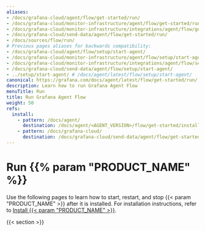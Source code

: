 ```yaml
---
aliases:
- /docs/grafana-cloud/agent/flow/get-started/run/
- /docs/grafana-cloud/monitor-infrastructure/agent/flow/get-started/run/
- /docs/grafana-cloud/monitor-infrastructure/integrations/agent/flow/get-started/run/
- /docs/grafana-cloud/send-data/agent/flow/get-started/run/
- /docs/sources/flow/run/
# Previous pages aliases for backwards compatibility:
- /docs/grafana-cloud/agent/flow/setup/start-agent/
- /docs/grafana-cloud/monitor-infrastructure/agent/flow/setup/start-agent/
- /docs/grafana-cloud/monitor-infrastructure/integrations/agent/flow/setup/start-agent/
- /docs/grafana-cloud/send-data/agent/flow/setup/start-agent/
- ../setup/start-agent/ # /docs/agent/latest/flow/setup/start-agent/
canonical: https://grafana.com/docs/agent/latest/flow/get-started/run/
description: Learn how to run Grafana Agent Flow
menuTitle: Run
title: Run Grafana Agent Flow
weight: 50
refs:
  install:
    - pattern: /docs/agent/
      destination: /docs/agent/<AGENT_VERSION>/flow/get-started/install/
    - pattern: /docs/grafana-cloud/
      destination: /docs/grafana-cloud/send-data/agent/flow/get-started/install/
---
```


# Run {{% param "PRODUCT_NAME" %}}

Use the following pages to learn how to start, restart, and stop {{< param "PRODUCT_NAME" >}} after it is installed.
For installation instructions, refer to [Install {{< param "PRODUCT_NAME" >}}](ref:install).

{{< section >}}


